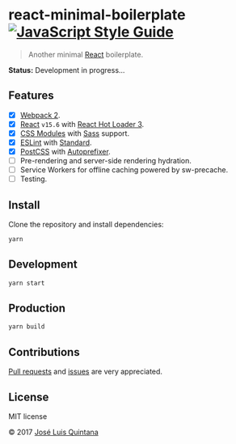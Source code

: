 # react-minimal-boilerplate [![JavaScript Style Guide](https://img.shields.io/badge/code_style-standard-brightgreen.svg)](https://standardjs.com)

> Another minimal [React](https://facebook.github.io/react/) boilerplate.

__Status:__ Development in progress...

## Features

- [x] [Webpack 2](https://webpack.js.org/).
- [x] [React](https://facebook.github.io/react/) `v15.6` with [React Hot Loader 3](https://github.com/gaearon/react-hot-loader).
- [x] [CSS Modules](https://github.com/gajus/babel-plugin-react-css-modules) with [Sass](https://github.com/jtangelder/sass-loader) support.
- [x] [ESLint](http://eslint.org/) with [Standard](http://standardjs.com/).
- [x] [PostCSS](https://github.com/postcss/postcss-loader) with [Autoprefixer](https://github.com/postcss/autoprefixer).
- [ ] Pre-rendering and server-side rendering hydration.
- [ ] Service Workers for offline caching powered by sw-precache.
- [ ] Testing.

## Install

Clone the repository and install dependencies:

```sh
yarn
```

## Development

```sh
yarn start
```

## Production

```sh
yarn build
```

## Contributions

[Pull requests](https://github.com/joseluisq/react-minimal-boilerplate/pulls) and [issues](https://github.com/joseluisq/react-minimal-boilerplate/issues) are very appreciated.

## License
MIT license

© 2017 [José Luis Quintana](http://git.io/joseluisq)
